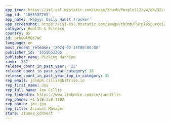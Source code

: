 ```yaml
---
app_icon: https://is1-ssl.mzstatic.com/image/thumb/Purple112/v4/db/32/4c/db324ca9-80b1-98a7-a7e2-1244477d5017/AppIcon-0-0-1x_U007emarketing-0-10-0-85-220.png/1024x1024bb.png
app_id: '1665587705'
app_name: 'Habyy: Daily Habit Tracker'
app_screenshot: https://is1-ssl.mzstatic.com/image/thumb/PurpleSource122/v4/9c/ce/c8/9ccec83b-c4a7-b138-6a7c-45c63b2b33b5/2985824b-de70-4c6b-8390-e82950e904dc_HAB_ASO_SS_6.5_01.jpg/1242x2688bb.png
category: Health & Fitness
country: US
id: prbewlMQt7WC
language: en
most_recent_release: '2024-02-15T00:00:00'
publisher_id: '1659653306'
publisher_name: Picking Machine
rank: '357'
release_count_in_past_year: '22'
release_count_in_past_year_category: 18
release_count_in_past_year_top_in_category: 35
rep_email: joseph.cillis@bitrise.io
rep_first_name: Joe
rep_full_name: Joe Cillis
rep_linkedin: https://www.linkedin.com/in/joecillis
rep_phone: +1 518-258-1902
rep_photo: joe.jpg
rep_title: Account Manager
store: itunes_connect
---
```

